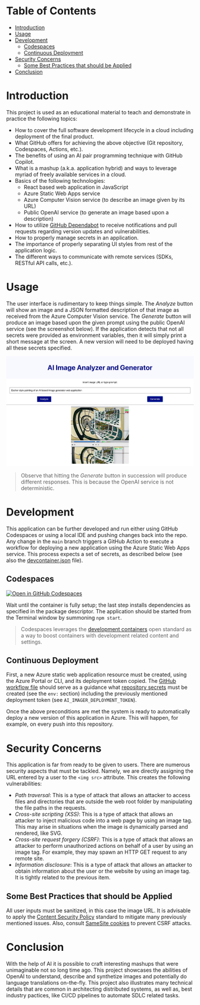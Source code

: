 # Table of Contents
- [Introduction](#introduction)
- [Usage](#usage)
- [Development](#development)
  - [Codespaces](#codespaces)
  - [Continuous Deployment](#continuous-deployment)
- [Security Concerns](#security-concerns)
  - [Some Best Practices that should be Applied](#some-best-practices-that-should-be-applied)
- [Conclusion](#conclusion)

# Introduction
This project is used as an educational material to teach and demonstrate in practice the following topics:

- How to cover the full software development lifecycle in a cloud including deployment of the final product.
- What GitHub offers for achieving the above objective (Git repository, Codespaces, Actions, etc.).
- The benefits of using an AI pair programming technique with GitHub Copilot.
- What is a mashup (a.k.a. application hybrid) and ways to leverage myriad of freely available services in a cloud.
- Basics of the following technologies:
    - React based web application in JavaScript
    - Azure Static Web Apps service
    - Azure Computer Vision service (to describe an image given by its URL)
    - Public OpenAI service (to generate an image based upon a description)
- How to utilize [GitHub Dependabot](https://github.com/skills/secure-repository-supply-chain) to receive notifications and pull requests regarding version updates and vulnerabilities. 
- How to properly manage secrets in an application.
- The importance of properly separating UI styles from rest of the application logic.
- The different ways to communicate with remote services (SDKs, RESTful API calls, etc.).

# Usage
The user interface is rudimentary to keep things simple. The *Analyze* button will show an image and a JSON formatted
description of that image as received from the Azure Computer Vision service. The *Generate* button will produce an
image based upon the given prompt using the public OpenAI service (see the screenshot below). If the application detects that not all secrets were provided as environment variables, then it will simply print a short message at the screen. A new version will need to be deployed having all these secrets specified.

<kbd>![Screenshot of the UI](./screenshot-ui.jpg)</kbd>

> Observe that hitting the *Generate* button in succession will produce different responses. This is because the OpenAI service is not deterministic.

# Development
This application can be further developed and run either using GitHub Codespaces or using a local IDE and pushing
changes back into the repo. Any change in the `main` branch triggers a GitHub Action to execute a workflow for deploying a new
application using the Azure Static Web Apps service. This process expects a set of secrets,
as described below (see also the [devcontainer.json](.devcontainer/devcontainer.json) file).

## Codespaces 
[![Open in GitHub Codespaces](https://github.com/codespaces/badge.svg)](https://codespaces.new/evarga/ai-imager)

Wait until the container is fully setup; the last step installs dependencies as specified in the package descriptor. The application should be started from the Terminal window by summoning `npm start`.

> Codespaces leverages the [development containers](https://containers.dev) open standard as a way to boost containers with development related content and settings.  

## Continuous Deployment
First, a new Azure static web application resource must be created, using the Azure Portal or CLI, and its deployment token copied. The [GitHub workflow file](https://github.com/evarga/ai-imager/blob/main/.github/workflows/azure-static-web-apps.yml) should serve as a guidance what [repository secrets](https://docs.github.com/en/actions/security-guides/using-secrets-in-github-actions#creating-secrets-for-a-repository) must be created (see the `env:` section) including the previously mentioned deployment token (see `AI_IMAGER_DEPLOYMENT_TOKEN`).

Once the above preconditions are met the system is ready to automatically deploy a new version of this application in Azure. This will happen, for example, on every push into this repository.

# Security Concerns
This application is far from ready to be given to users. There are numerous security aspects that must be tackled. Namely, we are directly assigning the URL entered by a user to the `<img src>` attribute. This creates the following vulnerabilities:

- *Path traversal*: This is a type of attack that allows an attacker to access files and directories that are outside the web root folder by manipulating the file paths in the requests.
- *Cross-site scripting (XSS)*: This is a type of attack that allows an attacker to inject malicious code into a web page by using an image tag. This may arise in situations when the image is dynamically parsed and rendered, like SVG.
- *Cross-site request forgery (CSRF)*: This is a type of attack that allows an attacker to perform unauthorized actions on behalf of a user by using an image tag. For example, they may spawn an HTTP GET request to any remote site.
- *Information disclosure*: This is a type of attack that allows an attacker to obtain information about the user or the website by using an image tag. It is tightly related to the previous item. 

## Some Best Practices that should be Applied
All user inputs must be sanitized, in this case the image URL. It is advisable to apply the [Content Security Policy](https://developer.mozilla.org/en-US/docs/Web/HTTP/CSP) standard to mitigate many previously mentioned issues. Also, consult [SameSite cookies](https://web.dev/articles/samesite-cookies-explained) to prevent CSRF attacks.

# Conclusion
With the help of AI it is possible to craft interesting mashups that were unimaginable not so long time ago. This project showcases the abilities of OpenAI to understand, describe and synthetize images and potentially do language translations on-the-fly. This project also illustrates many technical details that are common in architecting distributed systems, as well as, best industry pactices, like CI/CD pipelines to automate SDLC related tasks.
